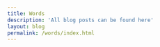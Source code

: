 ```yaml
---
title: Words
description: 'All blog posts can be found here'
layout: blog
permalink: /words/index.html
---
```

